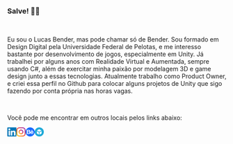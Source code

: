 ### Salve! 👋🏼

<br />

Eu sou o Lucas Bender, mas pode chamar só de Bender. Sou formado em Design Digital pela Universidade Federal de Pelotas, e me interesso bastante por desenvolvimento de jogos, especialmente em Unity. Já trabalhei por alguns anos com Realidade Virtual e Aumentada, sempre usando C#, além de exercitar minha paixão por modelagem 3D e game design junto a essas tecnologias. Atualmente trabalho como Product Owner, e criei essa perfil no Github para colocar alguns projetos de Unity que sigo fazendo por conta própria nas horas vagas.

<br />

Você pode me encontrar em outros locais pelos links abaixo:

<a href="https://www.linkedin.com/in/benderlucas/" target="_blank">
  <img src="https://raw.githubusercontent.com/benderlucas/benderlucas/main/assets/linkedin.svg" width="21px"  alt="Lucas Bender | LinkedIn" align="left" />
</a>

<a href="https://www.instagram.com/lucasbender/" target="_blank">
  <img src="https://raw.githubusercontent.com/benderlucas/benderlucas/main/assets/instagram.svg" width="21px"  alt="Lucas Bender | Instagram" align="left" />
</a>

<a href="https://www.behance.net/lucasbender" target="_blank">
  <img src="https://raw.githubusercontent.com/benderlucas/benderlucas/main/assets/behance.svg" width="21px"  alt="Lucas Bender | Behance" align="left" />
</a>

<a href="https://sketchfab.com/lucasbender" target="_blank">
  <img src="https://raw.githubusercontent.com/benderlucas/benderlucas/main/assets/sketchfab.svg" width="21px"  alt="Lucas Bender | Sketchfab" align="left" />
</a>
